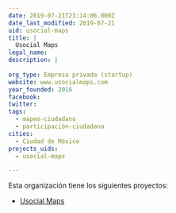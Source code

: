 ```yaml
---
date: 2019-07-21T23:14:06.000Z
date_last_modified: 2019-07-21
uid: usocial-maps
title: |
  Usocial Maps
legal_name: 
description: |
  
org_type: Empresa privada (startup)
website: www.usocialmaps.com
year_founded: 2016
facebook: 
twitter: 
tags:
  - mapeo-ciudadano
  - participación-ciudadana
cities: 
  - Ciudad de México
projects_uids:
  - usocial-maps

---
```


Esta organización tiene los siguientes proyectos:

- [Usocial Maps](/proyectos/usocial-maps)
